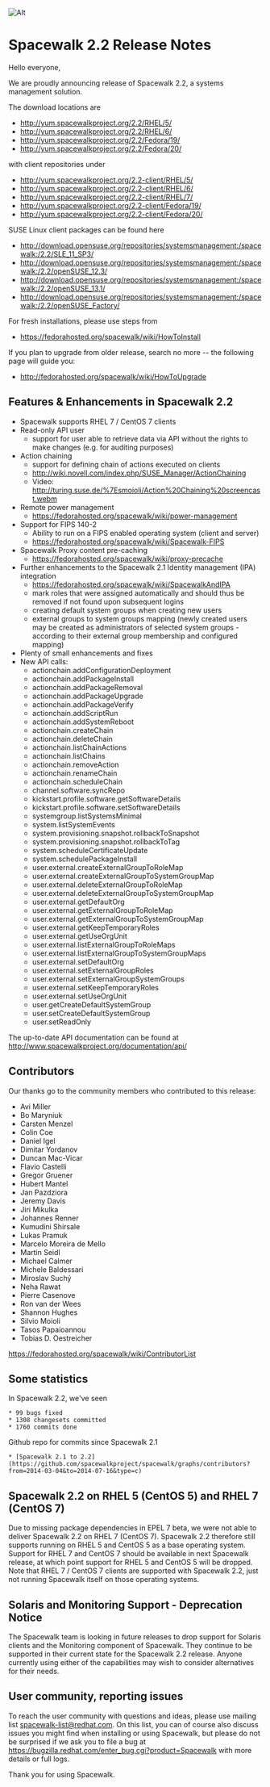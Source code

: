 ![Alt](images/spacewalk_2.2.png?raw=True)
# __Spacewalk 2.2 Release Notes__



Hello everyone,

We are proudly announcing release of Spacewalk 2.2, a systems management solution.

The download locations are

  * http://yum.spacewalkproject.org/2.2/RHEL/5/
  * http://yum.spacewalkproject.org/2.2/RHEL/6/
  * http://yum.spacewalkproject.org/2.2/Fedora/19/
  * http://yum.spacewalkproject.org/2.2/Fedora/20/

with client repositories under

  * http://yum.spacewalkproject.org/2.2-client/RHEL/5/
  * http://yum.spacewalkproject.org/2.2-client/RHEL/6/
  * http://yum.spacewalkproject.org/2.2-client/RHEL/7/
  * http://yum.spacewalkproject.org/2.2-client/Fedora/19/
  * http://yum.spacewalkproject.org/2.2-client/Fedora/20/


SUSE Linux client packages can be found here

   * http://download.opensuse.org/repositories/systemsmanagement:/spacewalk:/2.2/SLE_11_SP3/
   * http://download.opensuse.org/repositories/systemsmanagement:/spacewalk:/2.2/openSUSE_12.3/
   * http://download.opensuse.org/repositories/systemsmanagement:/spacewalk:/2.2/openSUSE_13.1/
   * http://download.opensuse.org/repositories/systemsmanagement:/spacewalk:/2.2/openSUSE_Factory/

For fresh installations, please use steps from

  * https://fedorahosted.org/spacewalk/wiki/HowToInstall

If you plan to upgrade from older release, search no more -- the following page will guide you:

  * http://fedorahosted.org/spacewalk/wiki/HowToUpgrade
## Features & Enhancements in Spacewalk 2.2



  * Spacewalk supports RHEL 7 / CentOS 7 clients
  * Read-only API user
    * support for user able to retrieve data via API without the rights to make changes (e.g. for auditing purposes)
  * Action chaining
    * support for defining chain of actions executed on clients
    * http://wiki.novell.com/index.php/SUSE_Manager/ActionChaining
    * Video: http://turing.suse.de/%7Esmoioli/Action%20Chaining%20screencast.webm
  * Remote power management
    * https://fedorahosted.org/spacewalk/wiki/power-management
  * Support for FIPS 140-2
    * Ability to run on a FIPS enabled operating system (client and server)
    * https://fedorahosted.org/spacewalk/wiki/Spacewalk-FIPS
  * Spacewalk Proxy content pre-caching
    * https://fedorahosted.org/spacewalk/wiki/proxy-precache 
  * Further enhancements to the Spacewalk 2.1 Identity management (IPA) integration
    * ​https://fedorahosted.org/spacewalk/wiki/SpacewalkAndIPA 
    * mark roles that were assigned automatically and should thus be removed if not found upon subsequent logins
    * creating default system groups when creating new users
    * external groups to system groups mapping (newly created users may be created as administrators of selected system groups - according to their external group membership and configured mapping) 
  * Plenty of small enhancements and fixes
  * New API calls:
    * actionchain.addConfigurationDeployment
    * actionchain.addPackageInstall
    * actionchain.addPackageRemoval
    * actionchain.addPackageUpgrade
    * actionchain.addPackageVerify
    * actionchain.addScriptRun
    * actionchain.addSystemReboot
    * actionchain.createChain
    * actionchain.deleteChain
    * actionchain.listChainActions
    * actionchain.listChains
    * actionchain.removeAction
    * actionchain.renameChain
    * actionchain.scheduleChain
    * channel.software.syncRepo
    * kickstart.profile.software.getSoftwareDetails
    * kickstart.profile.software.setSoftwareDetails
    * systemgroup.listSystemsMinimal
    * system.listSystemEvents
    * system.provisioning.snapshot.rollbackToSnapshot
    * system.provisioning.snapshot.rollbackToTag
    * system.scheduleCertificateUpdate
    * system.schedulePackageInstall
    * user.external.createExternalGroupToRoleMap
    * user.external.createExternalGroupToSystemGroupMap
    * user.external.deleteExternalGroupToRoleMap
    * user.external.deleteExternalGroupToSystemGroupMap
    * user.external.getDefaultOrg
    * user.external.getExternalGroupToRoleMap
    * user.external.getExternalGroupToSystemGroupMap
    * user.external.getKeepTemporaryRoles
    * user.external.getUseOrgUnit
    * user.external.listExternalGroupToRoleMaps
    * user.external.listExternalGroupToSystemGroupMaps
    * user.external.setDefaultOrg
    * user.external.setExternalGroupRoles
    * user.external.setExternalGroupSystemGroups
    * user.external.setKeepTemporaryRoles
    * user.external.setUseOrgUnit
    * user.getCreateDefaultSystemGroup
    * user.setCreateDefaultSystemGroup
    * user.setReadOnly

The up-to-date API documentation can be found at http://www.spacewalkproject.org/documentation/api/
## Contributors



Our thanks go to the community members who contributed to this release:

* Avi Miller
* Bo Maryniuk
* Carsten Menzel
* Colin Coe
* Daniel Igel
* Dimitar Yordanov
* Duncan Mac-Vicar
* Flavio Castelli
* Gregor Gruener
* Hubert Mantel
* Jan Pazdziora
* Jeremy Davis
* Jiri Mikulka
* Johannes Renner
* Kumudini Shirsale
* Lukas Pramuk
* Marcelo Moreira de Mello
* Martin Seidl
* Michael Calmer
* Michele Baldessari
* Miroslav Suchý
* Neha Rawat
* Pierre Casenove
* Ron van der Wees
* Shannon Hughes
* Silvio Moioli
* Tasos Papaioannou
* Tobias D. Oestreicher


https://fedorahosted.org/spacewalk/wiki/ContributorList
## Some statistics



In Spacewalk 2.2, we've seen

    * 99 bugs fixed
    * 1308 changesets committed
    * 1760 commits done

Github repo for commits since Spacewalk 2.1

    * [Spacewalk 2.1 to 2.2](https://github.com/spacewalkproject/spacewalk/graphs/contributors?from=2014-03-04&to=2014-07-16&type=c)
## Spacewalk 2.2 on RHEL 5 (CentOS 5) and RHEL 7 (CentOS 7)



Due to missing package dependencies in EPEL 7 beta, we were not able to deliver Spacewalk 2.2 on RHEL 7 (CentOS 7). Spacewalk 2.2 therefore still
supports running on RHEL 5 and CentOS 5 as a base operating system. Support for RHEL 7 and CentOS 7 should be available in next Spacewalk release, at which
point support for RHEL 5 and CentOS 5 will be dropped. Note that RHEL 7 / CentOS 7 clients are supported with Spacewalk 2.2, just not running Spacewalk itself on those operating systems.
## Solaris and Monitoring Support - Deprecation Notice



The Spacewalk team is looking in future releases to drop support for Solaris clients and the Monitoring component of Spacewalk. They continue to be supported in their current state for the Spacewalk 2.2 release. Anyone currently using either of the capabilities may wish to consider alternatives for their needs. 
## User community, reporting issues



To reach the user community with questions and ideas, please use
mailing list spacewalk-list@redhat.com. On this list, you can of
course also discuss issues you might find when installing or using
Spacewalk, but please do not be surprised if we ask you to file a bug
at https://bugzilla.redhat.com/enter_bug.cgi?product=Spacewalk with more
details or full logs.

Thank you for using Spacewalk.
